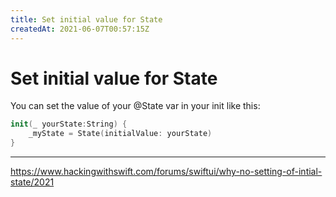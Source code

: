 ```yaml
---
title: Set initial value for State
createdAt: 2021-06-07T00:57:15Z
---
```


# Set initial value for State

You can set the value of your @State var in your init like this:

```swift
init(_ yourState:String) {
    _myState = State(initialValue: yourState)
}
```

---
https://www.hackingwithswift.com/forums/swiftui/why-no-setting-of-intial-state/2021